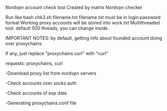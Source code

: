 Nordvpn account check tool Created by matrix
Nordvpn checker


Run like bash chk3.sh filename.txt filename.txt must be in login:password format 
Working proxy accounts will be stored into work.txt Multithreaded tool. default 500 threads, you can change inside.

IMPORTANT NOTES: by default, getting info about founded account doing over proxychains. 

If any, just replace "proxychains curl" with "curl"



requests:
proxychains, curl

-Download proxy list from nordvpn servers

-Check accounts over socks auth

-Check accounts of exp date

-Generating proxychains.conf file

